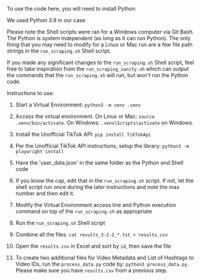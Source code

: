 To use the code here, you will need to install Python

We used Python 3.9 in our case

Please note the Shell scripts were ran for a Windows computer via Git Bash. The Python is system independent (as long as it can run Python). The only thing that you may need to modify for a Linux or Mac run are a few file path strings in the `run_scraping.sh` Shell script.

If you made any significant changes to the `run_scraping.sh` Shell script, feel free to take inspiration from the `run_scraping_sanity.sh` which can output the commands that the `run_scraping.sh` will run, but won't run the Python code.

Instructions to use:

1. Start a Virtual Environment: `python3 -m venv .venv`

2. Access the virtual environment. On Linux or Mac: `source .venv/bin/activate`. On Windows: `.venv\Scripts\activate` on Windows.

3. Install the Unofficial TikTok API: `pip install TikTokApi`

4. Per the Unofficial TikTok API instructions, setup the library: `python3 -m playwright install`

5. Have the 'user_data.json' in the same folder as the Python and Shell code

6. If you know the cap, edit that in the `run_scraping.sh` script. If not, let the shell script run once during the later instructions and note the max number and then edit it.

7. Modify the Virtual Environment access line and Python execution command on top of the `run_scraping.sh` as appropriate

8. Run the `run_scraping.sh` Shell script

9. Combine all the files: `cat results_3-2-2_*.txt > results.csv`

10. Open the `results.csv` in Excel and sort by `id`, then save the file

11. To create two additional files for Video Metadata and List of Hashtags to Video IDs, run the `process_data.py` code by: `python3 process_data.py`. Please make sure you have `results.csv` from a previous step.
